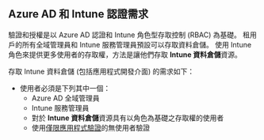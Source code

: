 <!-- This include is part of the Intune Data Warehouse documentation. -->

## <a name="azure-ad-and-intune-credential-requirements"></a>Azure AD 和 Intune 認證需求

驗證和授權是以 Azure AD 認證和 Intune 角色型存取控制 (RBAC) 為基礎。 租用戶的所有全域管理員和 Intune 服務管理員預設可以存取資料倉儲。 使用 Intune 角色來提供更多使用者的存取權，方法是讓他們存取 **Intune 資料倉儲**資源。

存取 Intune 資料倉儲 (包括應用程式開發介面) 的需求如下：

  -  使用者必須是下列其中一個：
      -  Azure AD 全域管理員
      -  Intune 服務管理員
      -  對於 **Intune 資料倉儲**資源具有以角色為基礎之存取權的使用者
      -  使用[僅限應用程式驗證](../data-warehouse-app-only-auth.md)的無使用者驗證 
